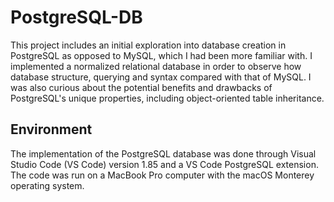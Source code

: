 # PostgreSQL-DB

This project includes an initial exploration into database creation in PostgreSQL as opposed to MySQL, which I had been more familiar with. I implemented a normalized relational database in order to observe how database structure, querying and syntax compared with that of MySQL. I was also curious about the potential benefits and drawbacks of PostgreSQL's unique properties, including object-oriented table inheritance. 

## Environment
The implementation of the PostgreSQL database was done through Visual Studio Code (VS Code) version 1.85 and a VS Code PostgreSQL extension. The code was run on a MacBook Pro computer with the macOS Monterey operating system. 